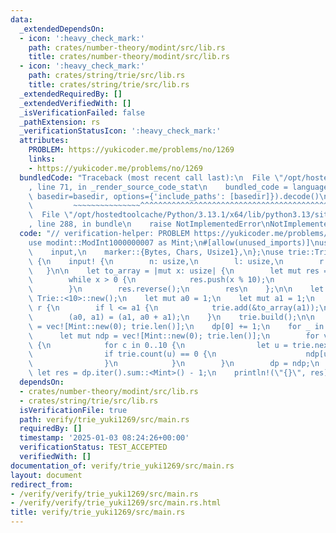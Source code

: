 ```yaml
---
data:
  _extendedDependsOn:
  - icon: ':heavy_check_mark:'
    path: crates/number-theory/modint/src/lib.rs
    title: crates/number-theory/modint/src/lib.rs
  - icon: ':heavy_check_mark:'
    path: crates/string/trie/src/lib.rs
    title: crates/string/trie/src/lib.rs
  _extendedRequiredBy: []
  _extendedVerifiedWith: []
  _isVerificationFailed: false
  _pathExtension: rs
  _verificationStatusIcon: ':heavy_check_mark:'
  attributes:
    PROBLEM: https://yukicoder.me/problems/no/1269
    links:
    - https://yukicoder.me/problems/no/1269
  bundledCode: "Traceback (most recent call last):\n  File \"/opt/hostedtoolcache/Python/3.13.1/x64/lib/python3.13/site-packages/onlinejudge_verify/documentation/build.py\"\
    , line 71, in _render_source_code_stat\n    bundled_code = language.bundle(stat.path,\
    \ basedir=basedir, options={'include_paths': [basedir]}).decode()\n          \
    \         ~~~~~~~~~~~~~~~^^^^^^^^^^^^^^^^^^^^^^^^^^^^^^^^^^^^^^^^^^^^^^^^^^^^^^^^^^^^^^^^^^\n\
    \  File \"/opt/hostedtoolcache/Python/3.13.1/x64/lib/python3.13/site-packages/onlinejudge_verify/languages/rust.py\"\
    , line 288, in bundle\n    raise NotImplementedError\nNotImplementedError\n"
  code: "// verification-helper: PROBLEM https://yukicoder.me/problems/no/1269\n\n\
    use modint::ModInt1000000007 as Mint;\n#[allow(unused_imports)]\nuse proconio::{\n\
    \    input,\n    marker::{Bytes, Chars, Usize1},\n};\nuse trie::Trie;\n\nfn main()\
    \ {\n    input! {\n        n: usize,\n        l: usize,\n        r: usize,\n \
    \   }\n\n    let to_array = |mut x: usize| {\n        let mut res = vec![];\n\
    \        while x > 0 {\n            res.push(x % 10);\n            x /= 10;\n\
    \        }\n        res.reverse();\n        res\n    };\n\n    let mut trie =\
    \ Trie::<10>::new();\n    let mut a0 = 1;\n    let mut a1 = 1;\n    while a1 <=\
    \ r {\n        if l <= a1 {\n            trie.add(&to_array(a1));\n        }\n\
    \        (a0, a1) = (a1, a0 + a1);\n    }\n    trie.build();\n\n    let mut dp\
    \ = vec![Mint::new(0); trie.len()];\n    dp[0] += 1;\n    for _ in 0..n {\n  \
    \      let mut ndp = vec![Mint::new(0); trie.len()];\n        for v in 0..trie.len()\
    \ {\n            for c in 0..10 {\n                let u = trie.next(v, c);\n\
    \                if trie.count(u) == 0 {\n                    ndp[u] += dp[v];\n\
    \                }\n            }\n        }\n        dp = ndp;\n    }\n\n   \
    \ let res = dp.iter().sum::<Mint>() - 1;\n    println!(\"{}\", res);\n}\n"
  dependsOn:
  - crates/number-theory/modint/src/lib.rs
  - crates/string/trie/src/lib.rs
  isVerificationFile: true
  path: verify/trie_yuki1269/src/main.rs
  requiredBy: []
  timestamp: '2025-01-03 08:24:26+00:00'
  verificationStatus: TEST_ACCEPTED
  verifiedWith: []
documentation_of: verify/trie_yuki1269/src/main.rs
layout: document
redirect_from:
- /verify/verify/trie_yuki1269/src/main.rs
- /verify/verify/trie_yuki1269/src/main.rs.html
title: verify/trie_yuki1269/src/main.rs
---
```

